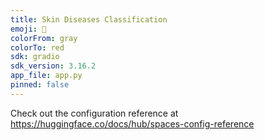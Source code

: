 ```yaml
---
title: Skin Diseases Classification
emoji: 🐠
colorFrom: gray
colorTo: red
sdk: gradio
sdk_version: 3.16.2
app_file: app.py
pinned: false
---
```


Check out the configuration reference at https://huggingface.co/docs/hub/spaces-config-reference
